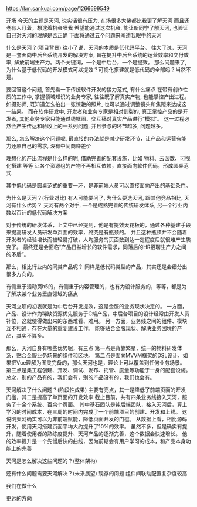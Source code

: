 https://km.sankuai.com/page/1266699549

开场
  今天的主题是天河, 说实话很有压力, 在场很多大佬都比我更了解天河
  而且还老有人盯着，想逮着机会喷我
  希望能通过这次机会, 能让新同学了解天河, 也验证自己对天河的理解是否正确
  下面将通过五个问题来阐述我眼中的天河

什么是天河？(项目背景)
  往小了说，天河的本质是低代码平台。
  往大了说，天河是一套面向中后台系统开发的解决方案, 旨在提升中后台系统的运营效率和交付效率, 解放前端生产力。两个关键词，一个是中后台，一个是提效。
  那么问题来了, 为什么基于低代码的开发模式可以提效？可视化搭建就是低代码的全部吗？当然不是。

  要回答这个问题, 首先看一下传统软件开发的接力范式, 有什么痛点
  在带有创作性质的工作中, 掌握领域知识的业务专家, 往往既了解真实产物, 也能掌控产出过程。
  如摄影师, 既知道怎么拍出一张惊艳的照片, 也可以通过调整镜头和焦距来达成这一结果。
  而在软件研发中, 开发者和业务专家是相对割裂的, 真正掌控产品的是开发者, 其他业务专家只能通过线框图、交互稿对真实产品进行“模拟”。
  这一过程必然会产生传达和验收上的一系列问题, 并且参与的环节越多, 问题越多。

  那么, 怎么解决这个问题呢, 最直接的办法就是减少研发环节，让产品和运营有能力还原自己的需求, 没有中间商赚差价

  理想化的产出流程是什么样的呢, 借助完善的配套设施，比如 物料、云函数、可视化搭建 等等
  让各个资源组的产物不再相互依赖，直接面向软件代码，形成圆桌范式

  其中低代码是圆桌范式的重要一环，是非前端人员可以直接面向产出的基础条件。

为什么是天河？(行业对比)
  有人可能要问了, 为什么要选天河, 跟其他竞品相比, 天河有什么优势？
  天河有两个对手, 一个是成熟完善的传统研发体系, 另一个行业内数以百计的低代码解决方案
  
  对于传统的研发体系，上文中已经提到，他是有提效天花板的，通过各种基建手段来提高研发人员研发单页面的效率，终究是有瓶颈的。
  并且这种瓶颈并不会随着开发者的经验增长而被轻易打破，人均服务的页面数到达一定程度后就很难产生质变了。
  最终还是会面临“产品日益增长的软件需求，同落后的HR招聘生产力之间的矛盾”。

  那么，相比行业内的同类产品呢？
  同样是低代码类型的产品，其实还是会细分出很多方向的。

  有侧重于活动页h5的，有侧重于内容管理的，也有为设计服务的，等等，都是为了解决某个业务垂直领域的痛点

  天河立项的初衷就是为中后台开发提效，这是金服的业务现状决定的。
  一方面，产品、设计作为稀缺资源优先服务于C端产品，中后台项目的设计经常由开发人员补位，这就使得做出来的东西难看、难用。
  另一方面，业务线之间的组件、模块互不相通，存在大量的重复建设工作。
  能够贴合金服现状、解决业务困境的产品，其实不算多。

  那么，天河自身有哪些优势呢，有三点
  第一点是背靠繁星，统一的物料研发体系，贴合金服业务场景的组件和区块。
  第二点是面向MVVM框架的DSL设计，如果把Vue理解为图灵完备的，那么天河也是，理论上可以覆盖到任何业务场景。
  第三点是集工程创建、开发、调试、发布、托管、度量等功能于一身的配套设施。
  总之，别的产品有的，我们会有，别的产品没有的，我们也会有。

天河解决了什么问题？(阶段性成果)
  主要有亮点，其一是降低了前端页面的开发门槛，其二是提高了单页面的开发效率
  截止目前，共有四条业务线接入天河，服务了十余个系统、百余个页面。
  其中基石团队是纯后端团队，接入天河后，算上学习的时间成本，在三周的时间内完成了一个前端项目的创建、开发和上线。
  这说明天河确实可以为非前端赋能，降低页面开发的门槛。
  从数据上看，相比源码开发，使用天河搭建页面平均大约提升了10%的效率。
  虽然不多，但是确实有提升，随着使用者的熟练度提升、天河产品的逐渐完善，这个数据会快速增长。
  他的效率提升是一个先慢后快的曲线，因为前期会有用户学习的成本，和产品本身功能上的完善

天河是怎么解决这些问题的？(整体架构)

还有什么问题需要天河解决？(未来展望)
  现存的问题
    组件间联动配置复杂度较高

  我们在做什么

  更远的方向

